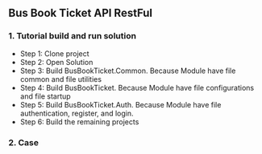 ## Bus Book Ticket API RestFul
### 1. Tutorial build and run solution
- Step 1: Clone project
- Step 2: Open Solution
- Step 3: Build BusBookTicket.Common. Because Module have file common and file utilities
- Step 4: Build BusBookTicket. Because Module have file configurations and file startup
- Step 5: Build BusBookTicket.Auth. Because Module have file authentication, register, and login.
- Step 6: Build the remaining projects
### 2. Case
